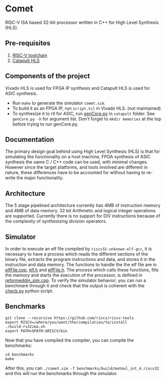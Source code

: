 # Comet
RISC-V ISA based 32-bit processor written in C++ for High Level Synthesis (HLS).

## Pre-requisites
1. [RISC-V toolchain](https://github.com/riscv/riscv-gnu-toolchain)
2. [Catapult HLS](https://www.mentor.com/hls-lp/catapult-high-level-synthesis/)

## Components of the project
Vivado HLS is used for FPGA IP synthesis and Catapult HLS is used for ASIC synthesis.

* Run `make` to generate the simulator `comet.sim`.
* To build it as an FPGA IP, run `script.tcl` in Vivado HLS. (not maintained)
* To synthesize it to rtl for ASIC, run [genCore.py](catapult/genCore.py) in `catapult` folder. See `genCore.py -h` for argument list. Don't forget to `mkdir memories` at the top before trying to run genCore.py.

## Documentation 
The primary design goal behind using High Level Synthesis (HLS) is that for simulating the functionality on a host machine,
FPGA synthesis of ASIC synthesis the same C / C++ code can be used, with minimal changes. However since the target platforms,
and tools involved are different in nature, these differences have to be accounted for without having to re-write the major
functionality.

## Architecture
The 5 stage pipelined architecture currently has 4MB of instruction memory and 4MB of data memory. 32 bit
Arithmetic and logical integer operations are supported. Currently there is no support for DIV instructions because of the 
complexity of synthesizing division operators. 

## Simulator
In order to execute an elf file compiled by `riscv32-unknown-elf-gcc`, it is necessary to have a process which reads the 
different sections of the binary file, extracts the program instructions and data, and stores it in the instruction and data 
memory. The functions to handle the the elf file are in [elfFile.cpp](src/elfFile.cpp), [elf.h](include/elf.h) and 
[elfFile.h](include/elfFile.h). The process which calls these functions, fills the memory and starts the execution of the 
processor, is defined in [reformeddm_sim.cpp](src/reformeddm_sim.cpp). 
To verify the simulator behavior, you can run a benchmark through it and check that the output is coherent with the [check.py](check.py) python script.

## Benchmarks
```
git clone --recursive https://github.com/riscv/riscv-tools 
export RISCV=/where/you/want/the/compilation/to/install
./build-rv32ima.sh
export PATH=$PATH:$RISCV/bin
```
Now that you have compiled the compiler, you can compile the benchmarks:
```
cd benchmarks
make
```
After this, you can `./comet.sim -f benchmarks/build/matmul_int_4.riscv32` and this will run the benchmarks through the simulator.
